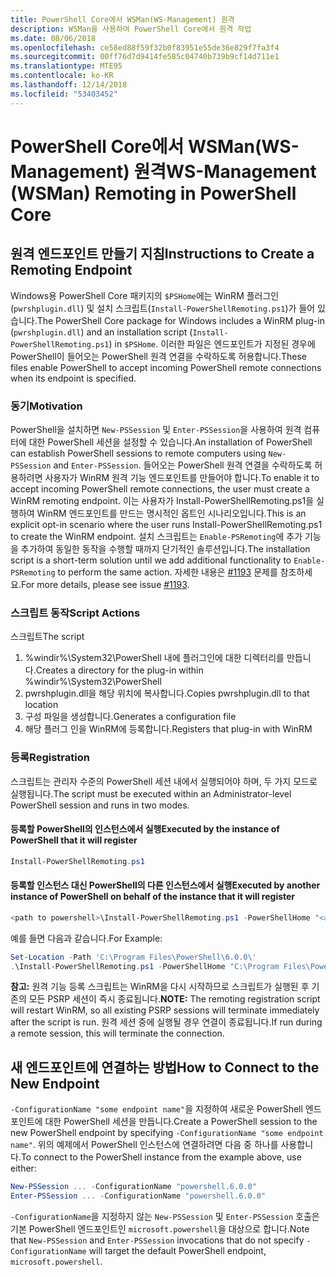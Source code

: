 ```yaml
---
title: PowerShell Core에서 WSMan(WS-Management) 원격
description: WSMan을 사용하여 PowerShell Core에서 원격 작업
ms.date: 08/06/2018
ms.openlocfilehash: ce58ed88f59f32b0f83951e55de36e829f7fa3f4
ms.sourcegitcommit: 00ff76d7d9414fe585c04740b739b9cf14d711e1
ms.translationtype: MTE95
ms.contentlocale: ko-KR
ms.lasthandoff: 12/14/2018
ms.locfileid: "53403452"
---
```

# <a name="ws-management-wsman-remoting-in-powershell-core"></a><span data-ttu-id="58a9e-103">PowerShell Core에서 WSMan(WS-Management) 원격</span><span class="sxs-lookup"><span data-stu-id="58a9e-103">WS-Management (WSMan) Remoting in PowerShell Core</span></span>

## <a name="instructions-to-create-a-remoting-endpoint"></a><span data-ttu-id="58a9e-104">원격 엔드포인트 만들기 지침</span><span class="sxs-lookup"><span data-stu-id="58a9e-104">Instructions to Create a Remoting Endpoint</span></span>

<span data-ttu-id="58a9e-105">Windows용 PowerShell Core 패키지의 `$PSHome`에는 WinRM 플러그인(`pwrshplugin.dll`) 및 설치 스크립트(`Install-PowerShellRemoting.ps1`)가 들어 있습니다.</span><span class="sxs-lookup"><span data-stu-id="58a9e-105">The PowerShell Core package for Windows includes a WinRM plug-in (`pwrshplugin.dll`) and an installation script (`Install-PowerShellRemoting.ps1`) in `$PSHome`.</span></span>
<span data-ttu-id="58a9e-106">이러한 파일은 엔드포인트가 지정된 경우에 PowerShell이 들어오는 PowerShell 원격 연결을 수락하도록 허용합니다.</span><span class="sxs-lookup"><span data-stu-id="58a9e-106">These files enable PowerShell to accept incoming PowerShell remote connections when its endpoint is specified.</span></span>

### <a name="motivation"></a><span data-ttu-id="58a9e-107">동기</span><span class="sxs-lookup"><span data-stu-id="58a9e-107">Motivation</span></span>

<span data-ttu-id="58a9e-108">PowerShell을 설치하면 `New-PSSession` 및 `Enter-PSSession`을 사용하여 원격 컴퓨터에 대한 PowerShell 세션을 설정할 수 있습니다.</span><span class="sxs-lookup"><span data-stu-id="58a9e-108">An installation of PowerShell can establish PowerShell sessions to remote computers using `New-PSSession` and `Enter-PSSession`.</span></span>
<span data-ttu-id="58a9e-109">들어오는 PowerShell 원격 연결을 수락하도록 허용하려면 사용자가 WinRM 원격 기능 엔드포인트를 만들어야 합니다.</span><span class="sxs-lookup"><span data-stu-id="58a9e-109">To enable it to accept incoming PowerShell remote connections, the user must create a WinRM remoting endpoint.</span></span>
<span data-ttu-id="58a9e-110">이는 사용자가 Install-PowerShellRemoting.ps1을 실행하여 WinRM 엔드포인트를 만드는 명시적인 옵트인 시나리오입니다.</span><span class="sxs-lookup"><span data-stu-id="58a9e-110">This is an explicit opt-in scenario where the user runs Install-PowerShellRemoting.ps1 to create the WinRM endpoint.</span></span>
<span data-ttu-id="58a9e-111">설치 스크립트는 `Enable-PSRemoting`에 추가 기능을 추가하여 동일한 동작을 수행할 때까지 단기적인 솔루션입니다.</span><span class="sxs-lookup"><span data-stu-id="58a9e-111">The installation script is a short-term solution until we add additional functionality to `Enable-PSRemoting` to perform the same action.</span></span>
<span data-ttu-id="58a9e-112">자세한 내용은 [#1193](https://github.com/PowerShell/PowerShell/issues/1193) 문제를 참조하세요.</span><span class="sxs-lookup"><span data-stu-id="58a9e-112">For more details, please see issue [#1193](https://github.com/PowerShell/PowerShell/issues/1193).</span></span>

### <a name="script-actions"></a><span data-ttu-id="58a9e-113">스크립트 동작</span><span class="sxs-lookup"><span data-stu-id="58a9e-113">Script Actions</span></span>

<span data-ttu-id="58a9e-114">스크립트</span><span class="sxs-lookup"><span data-stu-id="58a9e-114">The script</span></span>

1. <span data-ttu-id="58a9e-115">%windir%\System32\PowerShell 내에 플러그인에 대한 디렉터리를 만듭니다.</span><span class="sxs-lookup"><span data-stu-id="58a9e-115">Creates a directory for the plug-in within %windir%\System32\PowerShell</span></span>
1. <span data-ttu-id="58a9e-116">pwrshplugin.dll을 해당 위치에 복사합니다.</span><span class="sxs-lookup"><span data-stu-id="58a9e-116">Copies pwrshplugin.dll to that location</span></span>
1. <span data-ttu-id="58a9e-117">구성 파일을 생성합니다.</span><span class="sxs-lookup"><span data-stu-id="58a9e-117">Generates a configuration file</span></span>
1. <span data-ttu-id="58a9e-118">해당 플러그 인을 WinRM에 등록합니다.</span><span class="sxs-lookup"><span data-stu-id="58a9e-118">Registers that plug-in with WinRM</span></span>

### <a name="registration"></a><span data-ttu-id="58a9e-119">등록</span><span class="sxs-lookup"><span data-stu-id="58a9e-119">Registration</span></span>

<span data-ttu-id="58a9e-120">스크립트는 관리자 수준의 PowerShell 세션 내에서 실행되어야 하며, 두 가지 모드로 실행됩니다.</span><span class="sxs-lookup"><span data-stu-id="58a9e-120">The script must be executed within an Administrator-level PowerShell session and runs in two modes.</span></span>

#### <a name="executed-by-the-instance-of-powershell-that-it-will-register"></a><span data-ttu-id="58a9e-121">등록할 PowerShell의 인스턴스에서 실행</span><span class="sxs-lookup"><span data-stu-id="58a9e-121">Executed by the instance of PowerShell that it will register</span></span>

```powershell
Install-PowerShellRemoting.ps1
```

#### <a name="executed-by-another-instance-of-powershell-on-behalf-of-the-instance-that-it-will-register"></a><span data-ttu-id="58a9e-122">등록할 인스턴스 대신 PowerShell의 다른 인스턴스에서 실행</span><span class="sxs-lookup"><span data-stu-id="58a9e-122">Executed by another instance of PowerShell on behalf of the instance that it will register</span></span>

```powershell
<path to powershell>\Install-PowerShellRemoting.ps1 -PowerShellHome "<absolute path to the instance's $PSHOME>"
```

<span data-ttu-id="58a9e-123">예를 들면 다음과 같습니다.</span><span class="sxs-lookup"><span data-stu-id="58a9e-123">For Example:</span></span>

```powershell
Set-Location -Path 'C:\Program Files\PowerShell\6.0.0\'
.\Install-PowerShellRemoting.ps1 -PowerShellHome "C:\Program Files\PowerShell\6.0.0\"
```

<span data-ttu-id="58a9e-124">**참고:** 원격 기능 등록 스크립트는 WinRM을 다시 시작하므로 스크립트가 실행된 후 기존의 모든 PSRP 세션이 즉시 종료됩니다.</span><span class="sxs-lookup"><span data-stu-id="58a9e-124">**NOTE:** The remoting registration script will restart WinRM, so all existing PSRP sessions will terminate immediately after the script is run.</span></span> <span data-ttu-id="58a9e-125">원격 세션 중에 실행될 경우 연결이 종료됩니다.</span><span class="sxs-lookup"><span data-stu-id="58a9e-125">If run during a remote session, this will terminate the connection.</span></span>

## <a name="how-to-connect-to-the-new-endpoint"></a><span data-ttu-id="58a9e-126">새 엔드포인트에 연결하는 방법</span><span class="sxs-lookup"><span data-stu-id="58a9e-126">How to Connect to the New Endpoint</span></span>

<span data-ttu-id="58a9e-127">`-ConfigurationName "some endpoint name"`을 지정하여 새로운 PowerShell 엔드포인트에 대한 PowerShell 세션을 만듭니다.</span><span class="sxs-lookup"><span data-stu-id="58a9e-127">Create a PowerShell session to the new PowerShell endpoint by specifying `-ConfigurationName "some endpoint name"`.</span></span> <span data-ttu-id="58a9e-128">위의 예제에서 PowerShell 인스턴스에 연결하려면 다음 중 하나를 사용합니다.</span><span class="sxs-lookup"><span data-stu-id="58a9e-128">To connect to the PowerShell instance from the example above, use either:</span></span>

```powershell
New-PSSession ... -ConfigurationName "powershell.6.0.0"
Enter-PSSession ... -ConfigurationName "powershell.6.0.0"
```

<span data-ttu-id="58a9e-129">`-ConfigurationName`을 지정하지 않는 `New-PSSession` 및 `Enter-PSSession` 호출은 기본 PowerShell 엔드포인트인 `microsoft.powershell`을 대상으로 합니다.</span><span class="sxs-lookup"><span data-stu-id="58a9e-129">Note that `New-PSSession` and `Enter-PSSession` invocations that do not specify `-ConfigurationName` will target the default PowerShell endpoint, `microsoft.powershell`.</span></span>